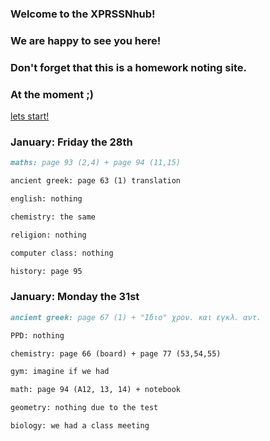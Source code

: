 ### Welcome to the XPRSSNhub!
### We are happy to see you here!
### Don't forget that this is a homework noting site.
### At the moment ;)

[lets start!](https://curiouscat.club/240AIF)

### January: Friday the 28th
```markdown
maths: page 93 (2,4) + page 94 (11,15)

ancient greek: page 63 (1) translation

english: nothing

chemistry: the same

religion: nothing

computer class: nothing

history: page 95
```

### January: Monday the 31st
```markdown
ancient greek: page 67 (1) + "Ιδιο" χρον. και εγκλ. αντ.

PPD: nothing

chemistry: page 66 (board) + page 77 (53,54,55)

gym: imagine if we had 

math: page 94 (A12, 13, 14) + notebook

geometry: nothing due to the test

biology: we had a class meeting
```
